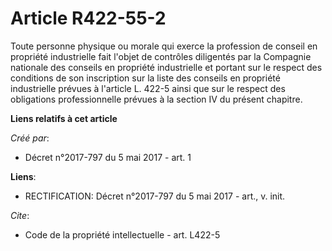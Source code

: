 # Article R422-55-2

Toute personne physique ou morale qui exerce la profession de conseil en propriété industrielle fait l'objet de contrôles
diligentés par la Compagnie nationale des conseils en propriété industrielle et portant sur le respect des conditions de son
inscription sur la liste des conseils en propriété industrielle prévues à l'article L. 422-5 ainsi que sur le respect des
obligations professionnelle prévues à la section IV du présent chapitre.

**Liens relatifs à cet article**

_Créé par_:

  - Décret n°2017-797 du 5 mai 2017 - art. 1

**Liens**:

  - RECTIFICATION: Décret n°2017-797 du 5 mai 2017 - art., v. init.

_Cite_:

  - Code de la propriété intellectuelle - art. L422-5
